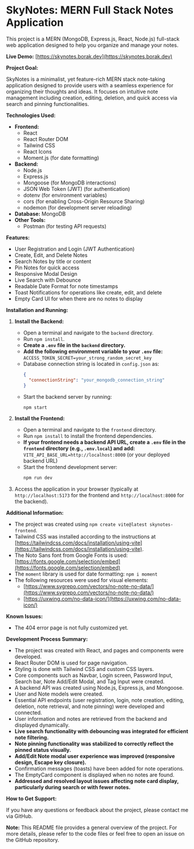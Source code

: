# SkyNotes: MERN Full Stack Notes Application

This project is a MERN (MongoDB, Express.js, React, Node.js) full-stack web application designed to help you organize and manage your notes.

**Live Demo:** [https://skynotes.borak.dev](https://skynotes.borak.dev)

**Project Goal:**

SkyNotes is a minimalist, yet feature-rich MERN stack note-taking application designed to provide users with a seamless experience for organizing their thoughts and ideas. It focuses on intuitive note management including creation, editing, deletion, and quick access via search and pinning functionalities.

**Technologies Used:**

- **Frontend:**
  - React
  - React Router DOM
  - Tailwind CSS
  - React Icons
  - Moment.js (for date formatting)
- **Backend:**
  - Node.js
  - Express.js
  - Mongoose (for MongoDB interactions)
  - JSON Web Token (JWT) (for authentication)
  - dotenv (for environment variables)
  - cors (for enabling Cross-Origin Resource Sharing)
  - nodemon (for development server reloading)
- **Database:** MongoDB
- **Other Tools:**
  - Postman (for testing API requests)

**Features:**

- User Registration and Login (JWT Authentication)
- Create, Edit, and Delete Notes
- Search Notes by title or content
- Pin Notes for quick access
- Responsive Modal Design
- Live Search with Debounce
- Readable Date Format for note timestamps
- Toast Notifications for operations like create, edit, and delete
- Empty Card UI for when there are no notes to display

**Installation and Running:**

1.  **Install the Backend:**

    - Open a terminal and navigate to the `backend` directory.
    - Run `npm install`.
    - **Create a `.env` file in the `backend` directory.**
    - **Add the following environment variable to your `.env` file:**
      `ACCESS_TOKEN_SECRET=your_strong_random_secret_key`
    - Database connection string is located in `config.json` as:
      ```json
      {
        "connectionString": "your_mongodb_connection_string"
      }
      ```
    - Start the backend server by running:
      ```bash
      npm start
      ```

2.  **Install the Frontend:**

    - Open a terminal and navigate to the `frontend` directory.
    - Run `npm install` to install the frontend dependencies.
    - **If your frontend needs a backend API URL, create a `.env` file in the `frontend` directory (e.g., `.env.local`) and add:**
      `VITE_API_BASE_URL=http://localhost:8000` (or your deployed backend URL)
    - Start the frontend development server:
      ```bash
      npm run dev
      ```

3.  Access the application in your browser (typically at `http://localhost:5173` for the frontend and `http://localhost:8000` for the backend).

**Additional Information:**

- The project was created using `npm create vite@latest skynotes-frontend`.
- Tailwind CSS was installed according to the instructions at [https://tailwindcss.com/docs/installation/using-vite](https://tailwindcss.com/docs/installation/using-vite).
- The Noto Sans font from Google Fonts is used: [https://fonts.google.com/selection/embed](https://fonts.google.com/selection/embed)
- The `moment` library is used for date formatting: `npm i moment`
- The following resources were used for visual elements:
  - [https://www.svgrepo.com/vectors/no-note-no-data/](https://www.svgrepo.com/vectors/no-note-no-data/)
  - [https://uxwing.com/no-data-icon/](https://uxwing.com/no-data-icon/)

**Known Issues:**

- The 404 error page is not fully customized yet.

**Development Process Summary:**

- The project was created with React, and pages and components were developed.
- React Router DOM is used for page navigation.
- Styling is done with Tailwind CSS and custom CSS layers.
- Core components such as Navbar, Login screen, Password Input, Search bar, Note Add/Edit Modal, and Tag Input were created.
- A backend API was created using Node.js, Express.js, and Mongoose.
- User and Note models were created.
- Essential API endpoints (user registration, login, note creation, editing, deletion, note retrieval, and note pinning) were developed and connected.
- User information and notes are retrieved from the backend and displayed dynamically.
- **Live search functionality with debouncing was integrated for efficient note filtering.**
- **Note pinning functionality was stabilized to correctly reflect the pinned status visually.**
- **Add/Edit Note modal user experience was improved (responsive design, Escape key closure).**
- Confirmation messages (toasts) have been added for note operations.
- The EmptyCard component is displayed when no notes are found.
- **Addressed and resolved layout issues affecting note card display, particularly during search or with fewer notes.**

**How to Get Support:**

If you have any questions or feedback about the project, please contact me via GitHub.

**Note:** This README file provides a general overview of the project. For more details, please refer to the code files or feel free to open an issue on the GitHub repository.
